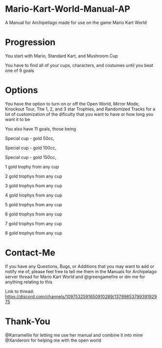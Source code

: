 # Mario-Kart-World-Manual-AP
A Manual for Archipellago made for use on the game Mario Kart World

# Progression
You start with Mario, Standard Kart, and Mushroom Cup

You have to find all of your cups, characters, and costumes until you beat one of 9 goals
# Options

You have the option to turn on or off the Open World, Mirror Mode, Knockout Tour, The 1, 2, and 3 star Trophies, and Randomized Tracks for a lot of customization of the dificulty that you want to have or how long you want it to be

You also have 11 goals, those being 

Special cup - gold 50cc, 

Special cup - gold 100cc,

Special cup - gold 150cc,

1 gold trophy from any cup

2 gold trophys from any cup
    
3 gold trophys from any cup

4 gold trophys from any cup

5 gold trophys from any cup

6 gold trophys from any cup
    
7 gold trophys from any cup

8 gold trophys from any cup


# Contact-Me
If you have any Questions, Bugs, or Additions that you may want to add or notify me of, please feel free to tell me them in the Manuals for Archipelago server thread for Mario Kart World and @greengamefire or dm me for anything relating to this

Link to thread: https://discord.com/channels/1097532591650910289/1379985379939192975

# Thank-You
@Karramellie for letting me use her manual and combine it into mine
@Xanderoni for helping me with the open world
